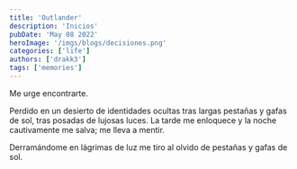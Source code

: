 ```yaml
---
title: 'Outlander'
description: 'Inicios'
pubDate: 'May 08 2022'
heroImage: '/imgs/blogs/decisiones.png'
categories: ['life']
authors: ['drakk3']
tags: ['memories']
---
```

Me urge encontrarte.

Perdido en un desierto de identidades ocultas tras largas pestañas y gafas de sol, tras posadas de lujosas luces.
La tarde me enloquece y la noche cautivamente me salva; me lleva a mentir.

Derramándome en lágrimas de luz me tiro al olvido de pestañas y gafas de sol.
